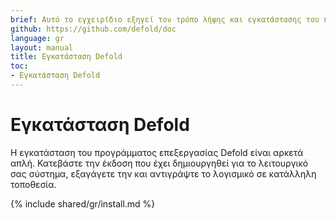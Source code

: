 ```yaml
---
brief: Αυτό το εγχειρίδιο εξηγεί τον τρόπο λήψης και εγκατάστασης του προγράμματος επεξεργασίας Defold για το λειτουργικό σας σύστημα.
github: https://github.com/defold/doc
language: gr
layout: manual
title: Εγκατάσταση Defold
toc:
- Εγκατάσταση Defold
---
```


# Εγκατάσταση Defold

Η εγκατάσταση του προγράμματος επεξεργασίας Defold είναι αρκετά απλή. Κατεβάστε την έκδοση που έχει δημιουργηθεί για το λειτουργικό σας σύστημα, εξαγάγετε την και αντιγράψτε το λογισμικό σε κατάλληλη τοποθεσία.

{% include shared/gr/install.md %}
